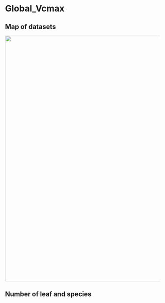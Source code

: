 # Global_Vcmax


## Map of datasets
<img src="https://github.com/TESTgroup-BNL/Global_Vcmax/blob/main/Map_datasets.jpeg" width="800">

## Number of leaf and species


